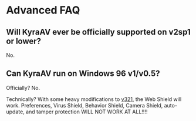 # Advanced FAQ
## Will KyraAV ever be officially supported on v2sp1 or lower?
No.

## Can KyraAV run on Windows 96 v1/v0.5?
Officially? No.

Technically? With some heavy modifications to [v321](https://github.com/themirrazz/v321), the Web Shield will work. Preferences, Virus Shield, Behavior Shield, Camera Shield, auto-update, and tamper protection WILL NOT WORK AT ALL!!!!

